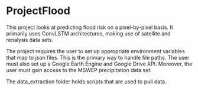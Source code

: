 # ProjectFlood

This project looks at predicting flood risk on a pixel-by-pixel basis. It primarily uses ConvLSTM architectures, making use of satellite and renalysis data sets.

The project requires the user to set up appropriate environment variables that map to json files. This is the primary way to handle file paths. The user must also set up a Google Earth Engine and Google Drive API. Moreover, the user must gain access to the MSWEP precipitation data set.

The data_extraction folder holds scripts that are used to pull data.
